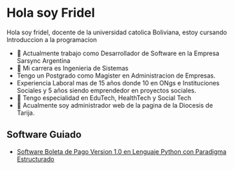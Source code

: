 # Hola soy Fridel

Hola soy fridel, docente de la universidad catolica Boliviana, estoy cursando Introduccion a la programacion




- 🔭 Actualmente trabajo como Desarrollador de Software en la Empresa Sarsync Argentina
- 🌱 Mi carrera es Ingenieria de Sistemas
- Tengo un Postgrado como Magister en Administracion de Empresas.
- Experiencia Laboral mas de 15 años donde 10 en ONgs e Instituciones Sociales y 5 años siendo emprendedor en proyectos sociales.
- 👯 Tengo especialidad en EduTech, HealthTech y Social Tech
- 🤔 Acualmente soy administrador web de la pagina de la Diocesis de Tarija.

## Software Guiado
- [Software Boleta de Pago Version 1.0 en Lenguaje Python con Paradigma Estructurado](https://github.com/SIS-111-Introduccion-a-la-Programacion/Software/tree/main/BoletadePago)




